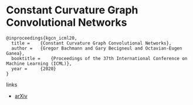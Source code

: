 # Constant Curvature Graph Convolutional Networks

```
@inproceedings{kgcn_icml20,
  title = 	 {Constant Curvature Graph Convolutional Networks},
  author = 	 {Gregor Bachmann and Gary Becigneul and Octavian-Eugen Ganea},
  booktitle = 	 {Proceedings of the 37th International Conference on Machine Learning (ICML)},
  year = 	 {2020}
}
```

links
- [arXiv](https://arxiv.org/abs/1911.05076)
